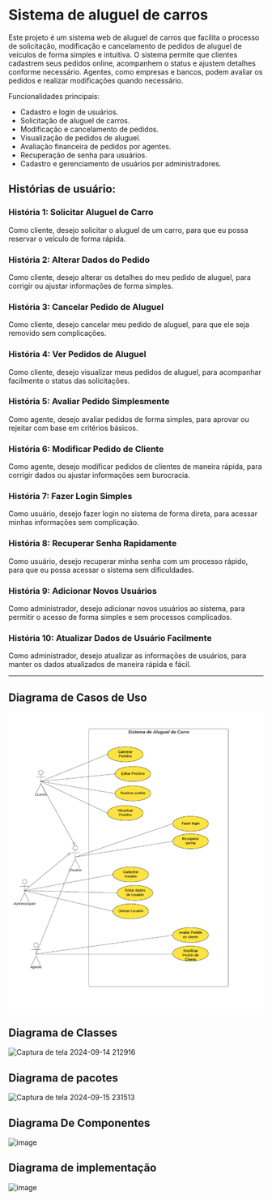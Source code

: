 # Sistema de aluguel de carros
Este projeto é um sistema web de aluguel de carros que facilita o processo de solicitação, modificação e cancelamento de pedidos de aluguel de veículos de forma simples e intuitiva. O sistema permite que clientes cadastrem seus pedidos online, acompanhem o status e ajustem detalhes conforme necessário. Agentes, como empresas e bancos, podem avaliar os pedidos e realizar modificações quando necessário.

Funcionalidades principais:
- Cadastro e login de usuários.
- Solicitação de aluguel de carros.
- Modificação e cancelamento de pedidos.
- Visualização de pedidos de aluguel.
- Avaliação financeira de pedidos por agentes.
- Recuperação de senha para usuários.
- Cadastro e gerenciamento de usuários por administradores.

## Histórias de usuário:

### História 1: Solicitar Aluguel de Carro
Como cliente, desejo solicitar o aluguel de um carro, para que eu possa reservar o veículo de forma rápida.

### História 2: Alterar Dados do Pedido
Como cliente, desejo alterar os detalhes do meu pedido de aluguel, para corrigir ou ajustar informações de forma simples.

### História 3: Cancelar Pedido de Aluguel
Como cliente, desejo cancelar meu pedido de aluguel, para que ele seja removido sem complicações.

### História 4: Ver Pedidos de Aluguel
Como cliente, desejo visualizar meus pedidos de aluguel, para acompanhar facilmente o status das solicitações.

### História 5: Avaliar Pedido Simplesmente
Como agente, desejo avaliar pedidos de forma simples, para aprovar ou rejeitar com base em critérios básicos.

### História 6: Modificar Pedido de Cliente
Como agente, desejo modificar pedidos de clientes de maneira rápida, para corrigir dados ou ajustar informações sem burocracia.

### História 7: Fazer Login Simples
Como usuário, desejo fazer login no sistema de forma direta, para acessar minhas informações sem complicação.

### História 8: Recuperar Senha Rapidamente
Como usuário, desejo recuperar minha senha com um processo rápido, para que eu possa acessar o sistema sem dificuldades.

### História 9: Adicionar Novos Usuários
Como administrador, desejo adicionar novos usuários ao sistema, para permitir o acesso de forma simples e sem processos complicados.

### História 10: Atualizar Dados de Usuário Facilmente
Como administrador, desejo atualizar as informações de usuários, para manter os dados atualizados de maneira rápida e fácil.

---

## Diagrama de Casos de Uso

![Diagramacasosdeuso](https://github.com/CarlosNeimar/AluguelCarros/blob/main/Docs/Casos%20de%20Uso%20-%20Aluguel%20de%20Carros.png)


## Diagrama de Classes
![Captura de tela 2024-09-14 212916](https://github.com/user-attachments/assets/48250a60-d513-4898-bf95-39cf6f402edb)

## Diagrama de pacotes
![Captura de tela 2024-09-15 231513](https://github.com/user-attachments/assets/e52e29a4-1f83-4692-aca3-4cb708cfaed7)

## Diagrama De Componentes
![image](https://github.com/user-attachments/assets/2189336b-0897-4160-a99d-1f1b1a641930)

## Diagrama de implementação
![image](https://github.com/user-attachments/assets/2ee61b3e-6934-4863-9cb3-90142eaf094c)







